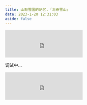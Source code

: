 ```yaml
---
title: 山巅雪国的记忆.「龙脊雪山」
date: 2023-1-20 12:31:03
aside: false
---
```

<head>
    <meta charset="UTF-8">
    <meta http-equiv="X-UA-Compatible" content="IE=edge">
    <meta name="viewport" content="width=device-width, initial-scale=1.0">
    <link rel="icon" type="image/x-icon" href="favicon.ico">
    <title>Daily Music Sharing</title>
    <body><div class="c"></div>
    <script src="https://cdn.staticfile.org/jquery/1.10.2/jquery.min.js"></script>
    <iframe frameborder="no" border="0" marginwidth="0" marginheight="0" width=50% height=90 id="music"
        src="https://music.163.com/outchain/player?type=2&id=1833805536&auto=1&height=66"></iframe>
</head>


调试中...

<iframe frameborder="no" border="0" marginwidth="0" marginheight="0" width=50% height=90 id="music"
        src="https://music.163.com/outchain/player?type=2&id=1833805536&auto=1&height=66"></iframe>
